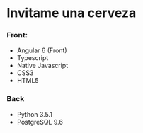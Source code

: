 # Invitame una cerveza

### Front:

* Angular 6 (Front)
* Typescript
* Native Javascript
* CSS3
* HTML5

### Back

* Python 3.5.1
* PostgreSQL 9.6

